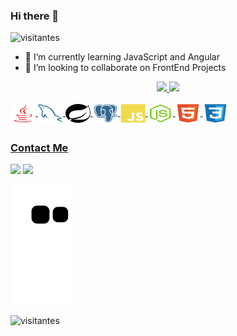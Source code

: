 ### Hi there 👋
<!--
**CamilaDaCosta/CamilaDaCosta** is a ✨ _special_ ✨ repository because its `README.md` (this file) appears on your GitHub profile.

Here are some ideas to get you started:

- 🔭 I’m currently working on ...
- 🌱 I’m currently learning ...
- 👯 I’m looking to collaborate on ...
- 🤔 I’m looking for help with ...
- 💬 Ask me about ...
- 📫 How to reach me: ...
- 😄 Pronouns: ...
- ⚡ Fun fact: ...
-->

<img src="https://badges.pufler.dev/visits/camiladacosta/camiladacosta" alt="visitantes"/>

- 🌱 I’m currently learning JavaScript and Angular
- 👯 I’m looking to collaborate on FrontEnd Projects
<div align="center">
  <a href="https://github.com/camiladacosta">
  <img height="160em" src="https://github-readme-stats.vercel.app/api?username=camiladacosta&show_icons=true&theme=dark&include_all_commits=true&count_private=true"/>
  <img height="160em" src="https://github-readme-stats.vercel.app/api/top-langs/?username=camiladacosta&layout=compact&langs_count=7&theme=dark"/>
</div>
<div style="display: inline_block"><br> 
  <img align="center" alt="icon-js" height="30" width="40" src="https://raw.githubusercontent.com/devicons/devicon/master/icons/java/java-plain.svg">
  <img align="center" alt="icon-mysql" height="30" width="40" src="https://raw.githubusercontent.com/devicons/devicon/master/icons/mysql/mysql-plain.svg">
  <img align="center" alt="icon-js" height="30" width="40" src="https://raw.githubusercontent.com/devicons/devicon/master/icons/spring/spring-plain.svg">
  <img align="center" alt="icon-js" height="30" width="40" src="https://raw.githubusercontent.com/devicons/devicon/master/icons/postgresql/postgresql-plain.svg">
  <img align="center" alt="icon-js" height="30" width="40" src="https://raw.githubusercontent.com/devicons/devicon/master/icons/javascript/javascript-plain.svg">
  <img align="center" alt="icon-js" height="30" width="40" src="https://raw.githubusercontent.com/devicons/devicon/master/icons/nodejs/nodejs-plain.svg">
  <img align="center" alt="icon-HTML" height="30" width="40" src="https://raw.githubusercontent.com/devicons/devicon/master/icons/html5/html5-original.svg">
  <img align="center" alt="icon-CSS" height="30" width="40" src="https://raw.githubusercontent.com/devicons/devicon/master/icons/css3/css3-original.svg">
  <!--img align="right" alt="Rafa-pic" height="150" style="border-radius:50px;" src="https://media.discordapp.net/attachments/639956127056134178/890373478988013628/Publicacoes_Instagram_1_1.png?width=676&height=676"-->
</div>
  
  ##
  
  ### Contact Me
  
<div> 
  <a href = "mailto:camila.coosta99@gmail.com"><img src="https://img.shields.io/badge/-Gmail-%23333?style=for-the-badge&logo=gmail&logoColor=red" target="_blank"></a>
  <a href="https://www.linkedin.com/in/camila-coosta99" target="_blank"><img src="https://img.shields.io/badge/-LinkedIn-%230077B5?style=for-the-badge&logo=linkedin&logoColor=white" target="_blank"></a> 
 
  ![Snake animation](https://github.com/camiladacosta/camiladacosta/blob/output/github-contribution-grid-snake.svg)
 
</div>
  
  ![visitantes](https://visitor-badge.laobi.icu/badge?page_id=camiladacosta.visitor-badge)
